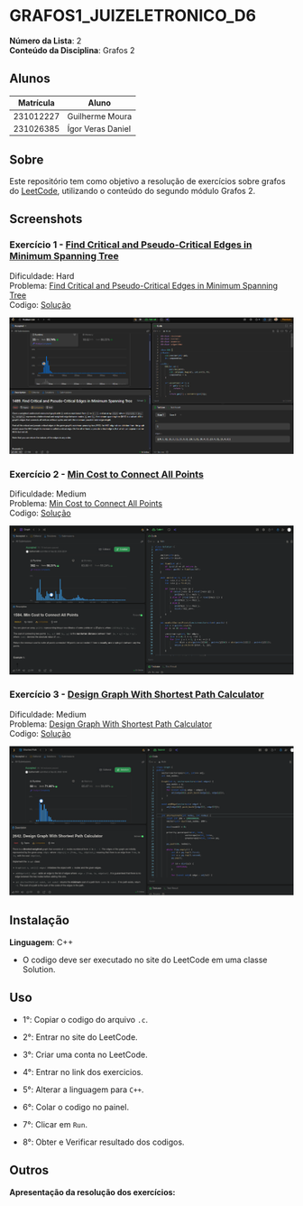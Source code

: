 # GRAFOS1_JUIZELETRONICO_D6

**Número da Lista**: 2<br>
**Conteúdo da Disciplina**: Grafos 2<br>
 
## Alunos
|Matrícula | Aluno |
| -- | -- |
| 231012227   | Guilherme Moura  |
| 231026385  | Ígor Veras Daniel |

## Sobre 
Este repositório tem como objetivo a resolução de exercícios sobre grafos do [LeetCode](https://leetcode.com/), utilizando o conteúdo do segundo módulo Grafos 2.

## Screenshots
### Exercício 1 - [Find Critical and Pseudo-Critical Edges in Minimum Spanning Tree](https://leetcode.com/problems/find-critical-and-pseudo-critical-edges-in-minimum-spanning-tree/description)

Dificuldade: Hard<br>
Problema: [Find Critical and Pseudo-Critical Edges in Minimum Spanning Tree](https://github.com/projeto-de-algoritmos-2025/-GRAFOS2_JUIZELETRONICO_D6/blob/main/properties_graph/Exercicio1.c)<br>
Codigo: [Solução](https://github.com/projeto-de-algoritmos-2025/-GRAFOS2_JUIZELETRONICO_D6/blob/main/properties_graph/Exercicio1.md)<br>

![](https://github.com/projeto-de-algoritmos-2025/-GRAFOS2_JUIZELETRONICO_D6/blob/main/assets/imagem_2025-09-22_200250579.png)<br>


### Exercício 2 - [Min Cost to Connect All Points](https://leetcode.com/problems/min-cost-to-connect-all-points/description)

Dificuldade: Medium<br>
Problema: [Min Cost to Connect All Points](https://github.com/projeto-de-algoritmos-2025/-GRAFOS2_JUIZELETRONICO_D6/blob/main/min_cost/Exercicio2.md)<br>
Codigo: [Solução](https://github.com/projeto-de-algoritmos-2025/-GRAFOS2_JUIZELETRONICO_D6/blob/main/min_cost/Exercicio2.cpp)<br>

![](https://github.com/projeto-de-algoritmos-2025/-GRAFOS2_JUIZELETRONICO_D6/blob/main/assets/min_cost.png)<br>


### Exercício 3 - [Design Graph With Shortest Path Calculator](https://leetcode.com/problems/min-cost-to-connect-all-points/description)

Dificuldade: Medium<br>
Problema: [Design Graph With Shortest Path Calculator](https://github.com/projeto-de-algoritmos-2025/-GRAFOS2_JUIZELETRONICO_D6/blob/main/design_graph/Exercicio3.md)<br>
Codigo: [Solução](https://github.com/projeto-de-algoritmos-2025/-GRAFOS2_JUIZELETRONICO_D6/blob/main/design_graph/Exercicio3.cpp)<br>

![](https://github.com/projeto-de-algoritmos-2025/-GRAFOS2_JUIZELETRONICO_D6/blob/main/assets/design_graph.png)<br>

## Instalação 
**Linguagem**: C++<br>
- O codigo deve ser executado no site do LeetCode em uma classe Solution.

## Uso 
- 1°: Copiar o codigo do arquivo ```.c```.
 
- 2°: Entrar no site do LeetCode.
 
- 3°: Criar uma conta no LeetCode.
 
- 4°: Entrar no link dos exercicios.
 
- 5°: Alterar a linguagem para ```C++```.
 
- 6°: Colar o codigo no painel.
 
- 7°: Clicar em ```Run```.
 
- 8°: Obter e Verificar resultado dos codigos.

## Outros 
**Apresentação da resolução dos exercícios:** 


